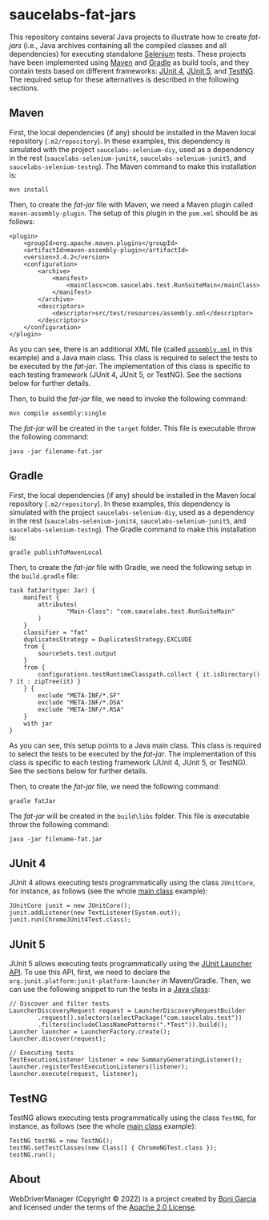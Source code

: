 # saucelabs-fat-jars

This repository contains several Java projects to illustrate how to create _fat-jars_ (i.e., Java archives containing all the compiled classes and all dependencies) for executing standalone [Selenium](https://www.selenium.dev/) tests. These projects have been implemented using [Maven](https://maven.apache.org/) and [Gradle](https://gradle.org/) as build tools, and they contain tests based on different frameworks: [JUnit 4](https://junit.org/junit4/), [JUnit 5](https://junit.org/junit5/docs/current/user-guide/), and [TestNG]( https://testng.org/doc/). The required setup for these alternatives is described in the following sections.

## Maven

First, the local dependencies (if any) should be installed in the Maven local repository (`.m2/repository`). In these examples, this dependency is simulated with the project `saucelabs-selenium-diy`, used as a dependency in the rest (`saucelabs-selenium-junit4`, `saucelabs-selenium-junit5`, and `saucelabs-selenium-testng`). The Maven command to make this installation is:

```
mvn install
```

Then, to create the _fat-jar_ file with Maven, we need a Maven plugin called `maven-assembly-plugin`. The setup of this plugin in the `pom.xml` should be as follows:

```
<plugin>
    <groupId>org.apache.maven.plugins</groupId>
    <artifactId>maven-assembly-plugin</artifactId>
    <version>3.4.2</version>
    <configuration>
        <archive>
            <manifest>
                <mainClass>com.saucelabs.test.RunSuiteMain</mainClass>
            </manifest>
        </archive>
        <descriptors>
            <descriptor>src/test/resources/assembly.xml</descriptor>
        </descriptors>
    </configuration>
</plugin>
```

As you can see, there is an additional XML file (called [`assembly.xml`](https://github.com/bonigarcia/saucelabs-fat-jars/blob/main/saucelabs-selenium-junit5/src/test/resources/assembly.xml) in this example) and a Java main class. This class is required to select the tests to be executed by the _fat-jar_. The implementation of this class is specific to each testing framework (JUnit 4, JUnit 5, or TestNG). See the sections below for further details.

Then, to build the _fat-jar_ file, we need to invoke the following command:

```
mvn compile assembly:single
```

The  _fat-jar_ will be created in the `target` folder. This file is executable throw the following command:

```
java -jar filename-fat.jar
```

## Gradle

First, the local dependencies (if any) should be installed in the Maven local repository (`.m2/repository`). In these examples, this dependency is simulated with the project `saucelabs-selenium-diy`, used as a dependency in the rest (`saucelabs-selenium-junit4`, `saucelabs-selenium-junit5`, and `saucelabs-selenium-testng`). The Gradle command to make this installation is:

```
gradle publishToMavenLocal
```

Then, to create the _fat-jar_ file with Gradle, we need the following setup in the `build.gradle` file:

```
task fatJar(type: Jar) {
    manifest {
        attributes( 
                "Main-Class": "com.saucelabs.test.RunSuiteMain"
        )
    }
    classifier = "fat"
    duplicatesStrategy = DuplicatesStrategy.EXCLUDE
    from { 
        sourceSets.test.output
    }
    from { 
        configurations.testRuntimeClasspath.collect { it.isDirectory() ? it : zipTree(it) } 
    } {
        exclude "META-INF/*.SF"
        exclude "META-INF/*.DSA"
        exclude "META-INF/*.RSA"
    }
    with jar
}
```

As you can see, this setup points to a Java main class. This class is required to select the tests to be executed by the _fat-jar_. The implementation of this class is specific to each testing framework (JUnit 4, JUnit 5, or TestNG). See the sections below for further details.

Then, to create the _fat-jar_ file, we need the following command:

```
gradle fatJar
```

The  _fat-jar_ will be created in the `build\libs` folder. This file is executable throw the following command:

```
java -jar filename-fat.jar
```

## JUnit 4

JUnit 4 allows executing tests programmatically using the class `JUnitCore`, for instance, as follows (see the whole [main class](https://github.com/bonigarcia/saucelabs-fat-jars/blob/main/saucelabs-selenium-junit4/src/test/java/com/saucelabs/test/RunSuiteMain.java) example):

```
JUnitCore junit = new JUnitCore();
junit.addListener(new TextListener(System.out));
junit.run(ChromeJUnit4Test.class);
```

## JUnit 5

JUnit 5 allows executing tests programmatically using the [JUnit Launcher API](https://junit.org/junit5/docs/current/user-guide/#running-tests). To use this API, first, we need to declare the `org.junit.platform:junit-platform-launcher` in Maven/Gradle. Then, we can use the following snippet to run the tests in a [Java class](https://github.com/bonigarcia/saucelabs-fat-jars/blob/main/saucelabs-selenium-junit5/src/test/java/com/saucelabs/test/RunSuiteMain.java):

```
// Discover and filter tests
LauncherDiscoveryRequest request = LauncherDiscoveryRequestBuilder
        .request().selectors(selectPackage("com.saucelabs.test"))
        .filters(includeClassNamePatterns(".*Test")).build();
Launcher launcher = LauncherFactory.create();
launcher.discover(request);

// Executing tests
TestExecutionListener listener = new SummaryGeneratingListener();
launcher.registerTestExecutionListeners(listener);
launcher.execute(request, listener);
```

## TestNG

TestNG allows executing tests programmatically using the class `TestNG`, for instance, as follows (see the whole [main class](https://github.com/bonigarcia/saucelabs-fat-jars/blob/main/saucelabs-selenium-testng/src/test/java/com/saucelabs/test/RunSuiteMain.java) example):

```
TestNG testNG = new TestNG();
testNG.setTestClasses(new Class[] { ChromeNGTest.class });
testNG.run();
```

## About
WebDriverManager (Copyright &copy; 2022) is a project created by [Boni Garcia](https://bonigarcia.dev/) and licensed under the terms of the [Apache 2.0 License](https://www.apache.org/licenses/LICENSE-2.0).
